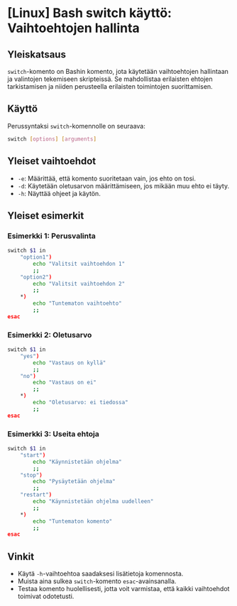 # [Linux] Bash switch käyttö: Vaihtoehtojen hallinta

## Yleiskatsaus
`switch`-komento on Bashin komento, jota käytetään vaihtoehtojen hallintaan ja valintojen tekemiseen skripteissä. Se mahdollistaa erilaisten ehtojen tarkistamisen ja niiden perusteella erilaisten toimintojen suorittamisen.

## Käyttö
Perussyntaksi `switch`-komennolle on seuraava:

```bash
switch [options] [arguments]
```

## Yleiset vaihtoehdot
- `-e`: Määrittää, että komento suoritetaan vain, jos ehto on tosi.
- `-d`: Käytetään oletusarvon määrittämiseen, jos mikään muu ehto ei täyty.
- `-h`: Näyttää ohjeet ja käytön.

## Yleiset esimerkit
### Esimerkki 1: Perusvalinta
```bash
switch $1 in
    "option1")
        echo "Valitsit vaihtoehdon 1"
        ;;
    "option2")
        echo "Valitsit vaihtoehdon 2"
        ;;
    *)
        echo "Tuntematon vaihtoehto"
        ;;
esac
```

### Esimerkki 2: Oletusarvo
```bash
switch $1 in
    "yes")
        echo "Vastaus on kyllä"
        ;;
    "no")
        echo "Vastaus on ei"
        ;;
    *)
        echo "Oletusarvo: ei tiedossa"
        ;;
esac
```

### Esimerkki 3: Useita ehtoja
```bash
switch $1 in
    "start")
        echo "Käynnistetään ohjelma"
        ;;
    "stop")
        echo "Pysäytetään ohjelma"
        ;;
    "restart")
        echo "Käynnistetään ohjelma uudelleen"
        ;;
    *)
        echo "Tuntematon komento"
        ;;
esac
```

## Vinkit
- Käytä `-h`-vaihtoehtoa saadaksesi lisätietoja komennosta.
- Muista aina sulkea `switch`-komento `esac`-avainsanalla.
- Testaa komento huolellisesti, jotta voit varmistaa, että kaikki vaihtoehdot toimivat odotetusti.